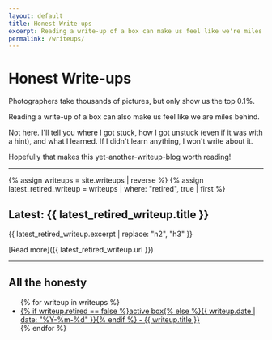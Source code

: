 ```yaml
---
layout: default
title: Honest Write-ups
excerpt: Reading a write-up of a box can make us feel like we're miles behind. Not here. I'll tell you how it really went down.
permalink: /writeups/
---
```


# Honest Write-ups

Photographers take thousands of pictures, but only show us the top 0.1%.

Reading a write-up of a box can also make us feel like we are miles behind.

Not here. I'll tell you where I got stuck, how I got unstuck (even if it was with a hint), and what I learned. If I didn't learn anything, I won't write about it.

Hopefully that makes this yet-another-writeup-blog worth reading!

---

{% assign writeups = site.writeups | reverse %}
{% assign latest_retired_writeup = writeups | where: "retired", true | first %}

## Latest: {{ latest_retired_writeup.title }}

{{ latest_retired_writeup.excerpt | replace: "h2", "h3" }}

[Read more]({{ latest_retired_writeup.url }})

---
<div class="feed">
  <h2>All the honesty</h2>
  <div class="rss-icon">
    <a href="{{ "/feed.xml" | relative_url }}"><i class="fas fa-rss"></i></a>
  </div>
  <ul>
    {% for writeup in writeups %}
      <li><a href="{{ writeup.url }}">{% if writeup.retired == false %}active box{% else %}{{ writeup.date | date: "%Y-%m-%d" }}{% endif %} - {{ writeup.title }}</a></li>
    {% endfor %}
  </ul>
</div>
